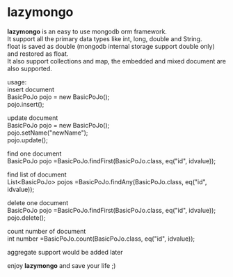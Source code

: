 # lazymongo  
**lazymongo** is an easy to use mongodb orm framework.   
It support all the primary data types like int, long, double and String.  
float is saved as double (mongodb internal storage support double only) and restored as float.  
It also support collections and map, the embedded and mixed document are also supported.

usage:  
insert document  
BasicPoJo pojo = new BasicPoJo();  
pojo.insert();  

update document  
BasicPoJo pojo = new BasicPoJo();  
pojo.setName("newName");  
pojo.update();

find one document  
BasicPoJo pojo =BasicPoJo.findFirst(BasicPoJo.class, eq("id", idvalue));  

find list of document  
List\<BasicPoJo\> pojos =BasicPoJo.findAny(BasicPoJo.class, eq("id", idvalue));  

delete one document  
BasicPoJo pojo =BasicPoJo.findFirst(BasicPoJo.class, eq("id", idvalue));  
pojo.delete();

count number of document  
int number =BasicPoJo.count(BasicPoJo.class, eq("id", idvalue));    

aggregate support would be added later  

enjoy **lazymongo** and save your life ;)  








